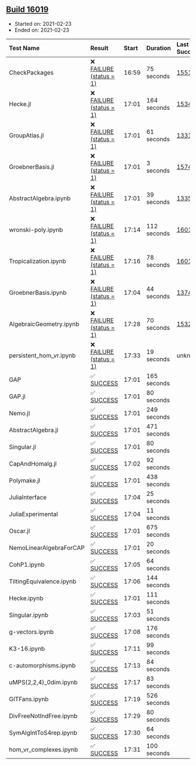 ## [Build 16019](https://oscarci.mathematik.uni-kl.de/job/oscar/16019/)

* Started on: 2021-02-23
* Ended on: 2021-02-23

| Test Name    | Result | Start | Duration | Last Success | First Failure |
|:-------------|:-------|:------|:---------|:-------------|:--------------|
| CheckPackages | ❌ [FAILURE (status = 1)](https://oscarci.mathematik.uni-kl.de/job/oscar/16019/artifact/logs/build-16019/CheckPackages.log) | 16:59 | 75 seconds | [15514](https://oscarci.mathematik.uni-kl.de/job/oscar/15514/) | [15515](https://oscarci.mathematik.uni-kl.de/job/oscar/15515/) |
| Hecke.jl | ❌ [FAILURE (status = 1)](https://oscarci.mathematik.uni-kl.de/job/oscar/16019/artifact/logs/build-16019/Hecke.jl.log) | 17:01 | 164 seconds | [15344](https://oscarci.mathematik.uni-kl.de/job/oscar/15344/) | [15348](https://oscarci.mathematik.uni-kl.de/job/oscar/15348/) |
| GroupAtlas.jl | ❌ [FAILURE (status = 1)](https://oscarci.mathematik.uni-kl.de/job/oscar/16019/artifact/logs/build-16019/GroupAtlas.jl.log) | 17:01 | 61 seconds | [13311](https://oscarci.mathematik.uni-kl.de/job/oscar/13311/) | [13312](https://oscarci.mathematik.uni-kl.de/job/oscar/13312/) |
| GroebnerBasis.jl | ❌ [FAILURE (status = 1)](https://oscarci.mathematik.uni-kl.de/job/oscar/16019/artifact/logs/build-16019/GroebnerBasis.jl.log) | 17:01 | 3 seconds | [15745](https://oscarci.mathematik.uni-kl.de/job/oscar/15745/) | [15746](https://oscarci.mathematik.uni-kl.de/job/oscar/15746/) |
| AbstractAlgebra.ipynb | ❌ [FAILURE (status = 1)](https://oscarci.mathematik.uni-kl.de/job/oscar/16019/artifact/logs/build-16019/AbstractAlgebra.ipynb.log) | 17:01 | 39 seconds | [13355](https://oscarci.mathematik.uni-kl.de/job/oscar/13355/) | [13356](https://oscarci.mathematik.uni-kl.de/job/oscar/13356/) |
| wronski-poly.ipynb | ❌ [FAILURE (status = 1)](https://oscarci.mathematik.uni-kl.de/job/oscar/16019/artifact/logs/build-16019/wronski-poly.ipynb.log) | 17:14 | 112 seconds | [16013](https://oscarci.mathematik.uni-kl.de/job/oscar/16013/) | [16014](https://oscarci.mathematik.uni-kl.de/job/oscar/16014/) |
| Tropicalization.ipynb | ❌ [FAILURE (status = 1)](https://oscarci.mathematik.uni-kl.de/job/oscar/16019/artifact/logs/build-16019/Tropicalization.ipynb.log) | 17:16 | 78 seconds | [16018](https://oscarci.mathematik.uni-kl.de/job/oscar/16018/) | [16019](https://oscarci.mathematik.uni-kl.de/job/oscar/16019/) |
| GroebnerBasis.ipynb | ❌ [FAILURE (status = 1)](https://oscarci.mathematik.uni-kl.de/job/oscar/16019/artifact/logs/build-16019/GroebnerBasis.ipynb.log) | 17:04 | 44 seconds | [13748](https://oscarci.mathematik.uni-kl.de/job/oscar/13748/) | [13749](https://oscarci.mathematik.uni-kl.de/job/oscar/13749/) |
| AlgebraicGeometry.ipynb | ❌ [FAILURE (status = 1)](https://oscarci.mathematik.uni-kl.de/job/oscar/16019/artifact/logs/build-16019/AlgebraicGeometry.ipynb.log) | 17:28 | 70 seconds | [15322](https://oscarci.mathematik.uni-kl.de/job/oscar/15322/) | [15323](https://oscarci.mathematik.uni-kl.de/job/oscar/15323/) |
| persistent_hom_vr.ipynb | ❌ [FAILURE (status = 1)](https://oscarci.mathematik.uni-kl.de/job/oscar/16019/artifact/logs/build-16019/persistent_hom_vr.ipynb.log) | 17:33 | 19 seconds | unknown | unknown |
| GAP | ✅ [SUCCESS](https://oscarci.mathematik.uni-kl.de/job/oscar/16019/artifact/logs/build-16019/GAP.log) | 17:01 | 165 seconds |  |  |
| GAP.jl | ✅ [SUCCESS](https://oscarci.mathematik.uni-kl.de/job/oscar/16019/artifact/logs/build-16019/GAP.jl.log) | 17:01 | 80 seconds |  |  |
| Nemo.jl | ✅ [SUCCESS](https://oscarci.mathematik.uni-kl.de/job/oscar/16019/artifact/logs/build-16019/Nemo.jl.log) | 17:01 | 249 seconds |  |  |
| AbstractAlgebra.jl | ✅ [SUCCESS](https://oscarci.mathematik.uni-kl.de/job/oscar/16019/artifact/logs/build-16019/AbstractAlgebra.jl.log) | 17:01 | 471 seconds |  |  |
| Singular.jl | ✅ [SUCCESS](https://oscarci.mathematik.uni-kl.de/job/oscar/16019/artifact/logs/build-16019/Singular.jl.log) | 17:01 | 80 seconds |  |  |
| CapAndHomalg.jl | ✅ [SUCCESS](https://oscarci.mathematik.uni-kl.de/job/oscar/16019/artifact/logs/build-16019/CapAndHomalg.jl.log) | 17:02 | 92 seconds |  |  |
| Polymake.jl | ✅ [SUCCESS](https://oscarci.mathematik.uni-kl.de/job/oscar/16019/artifact/logs/build-16019/Polymake.jl.log) | 17:01 | 438 seconds |  |  |
| JuliaInterface | ✅ [SUCCESS](https://oscarci.mathematik.uni-kl.de/job/oscar/16019/artifact/logs/build-16019/JuliaInterface.log) | 17:04 | 25 seconds |  |  |
| JuliaExperimental | ✅ [SUCCESS](https://oscarci.mathematik.uni-kl.de/job/oscar/16019/artifact/logs/build-16019/JuliaExperimental.log) | 17:04 | 11 seconds |  |  |
| Oscar.jl | ✅ [SUCCESS](https://oscarci.mathematik.uni-kl.de/job/oscar/16019/artifact/logs/build-16019/Oscar.jl.log) | 17:01 | 675 seconds |  |  |
| NemoLinearAlgebraForCAP | ✅ [SUCCESS](https://oscarci.mathematik.uni-kl.de/job/oscar/16019/artifact/logs/build-16019/NemoLinearAlgebraForCAP.log) | 17:01 | 20 seconds |  |  |
| CohP1.ipynb | ✅ [SUCCESS](https://oscarci.mathematik.uni-kl.de/job/oscar/16019/artifact/logs/build-16019/CohP1.ipynb.log) | 17:05 | 64 seconds |  |  |
| TiltingEquivalence.ipynb | ✅ [SUCCESS](https://oscarci.mathematik.uni-kl.de/job/oscar/16019/artifact/logs/build-16019/TiltingEquivalence.ipynb.log) | 17:06 | 144 seconds |  |  |
| Hecke.ipynb | ✅ [SUCCESS](https://oscarci.mathematik.uni-kl.de/job/oscar/16019/artifact/logs/build-16019/Hecke.ipynb.log) | 17:01 | 111 seconds |  |  |
| Singular.ipynb | ✅ [SUCCESS](https://oscarci.mathematik.uni-kl.de/job/oscar/16019/artifact/logs/build-16019/Singular.ipynb.log) | 17:03 | 51 seconds |  |  |
| g-vectors.ipynb | ✅ [SUCCESS](https://oscarci.mathematik.uni-kl.de/job/oscar/16019/artifact/logs/build-16019/g-vectors.ipynb.log) | 17:08 | 176 seconds |  |  |
| K3-16.ipynb | ✅ [SUCCESS](https://oscarci.mathematik.uni-kl.de/job/oscar/16019/artifact/logs/build-16019/K3-16.ipynb.log) | 17:11 | 99 seconds |  |  |
| c-automorphisms.ipynb | ✅ [SUCCESS](https://oscarci.mathematik.uni-kl.de/job/oscar/16019/artifact/logs/build-16019/c-automorphisms.ipynb.log) | 17:13 | 84 seconds |  |  |
| uMPS(2,2,4)_0dim.ipynb | ✅ [SUCCESS](https://oscarci.mathematik.uni-kl.de/job/oscar/16019/artifact/logs/build-16019/uMPS-2-2-4-_0dim.ipynb.log) | 17:17 | 83 seconds |  |  |
| GITFans.ipynb | ✅ [SUCCESS](https://oscarci.mathematik.uni-kl.de/job/oscar/16019/artifact/logs/build-16019/GITFans.ipynb.log) | 17:19 | 526 seconds |  |  |
| DivFreeNotIndFree.ipynb | ✅ [SUCCESS](https://oscarci.mathematik.uni-kl.de/job/oscar/16019/artifact/logs/build-16019/DivFreeNotIndFree.ipynb.log) | 17:29 | 80 seconds |  |  |
| SymAlgIntToS4rep.ipynb | ✅ [SUCCESS](https://oscarci.mathematik.uni-kl.de/job/oscar/16019/artifact/logs/build-16019/SymAlgIntToS4rep.ipynb.log) | 17:30 | 64 seconds |  |  |
| hom_vr_complexes.ipynb | ✅ [SUCCESS](https://oscarci.mathematik.uni-kl.de/job/oscar/16019/artifact/logs/build-16019/hom_vr_complexes.ipynb.log) | 17:31 | 100 seconds |  |  |
